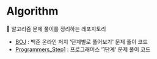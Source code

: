 # Algorithm

🚀 알고리즘 문제 풀이를 정리하는 레포지토리

* [BOJ][BOJ_Repo_Link] : 백준 온라인 저지 '단계별로 풀어보기' 문제 풀이 코드
* [Programmers_Step1][Programmers_Step1_Repo_Link] : 프로그래머스 '1단계' 문제 풀이 코드


[BOJ_Repo_Link]: https://github.com/hueco3/Algorithm/tree/main/BOJ "Go BOJ_Repo"
[Programmers_Step1_Repo_Link]: https://github.com/hueco3/Algorithm/tree/main/Programmers/Step1
